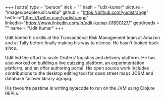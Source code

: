 +++
[extra]
type = "person"
nick = ""
hash = "udit-kumar"
picture = "images/people/udit.webp"
github = "https://github.com/yudistrange"
twitter="https://twitter.com/yudistrange"
linkedin="https://www.linkedin.com/in/udit-kumar-01690127/"
goodreads = ""
name = "Udit Kumar"
+++

<p class="text-black text-base leading-normal  md:text-xl lg:text-xl md:leading-snug font-light pb-4 md:pb-7">
    Udit honed his skills at the Transactional Risk Management team at Amazon and at Tally before finally making his way to nilenso. He hasn't looked back since.
</p>
<p class="text-black text-base leading-normal  md:text-xl lg:text-xl md:leading-snug font-light pb-4 md:pb-7">
    Udit led the effort to scale Grofers’ logistics and delivery platform. He has also worked on building a live quizzing platform, an experimentation platform, and an offer authoring portal. His open source work includes contributions to the desktop editing tool for open street maps JOSM and database failover library agrajag.
</p>
<p class="text-black text-base leading-normal  md:text-xl lg:text-xl md:leading-snug font-light pb-4 md:pb-7">
    His favourite pastime is writing bytecode to run on the JVM using Clojure REPLs.
</p>

